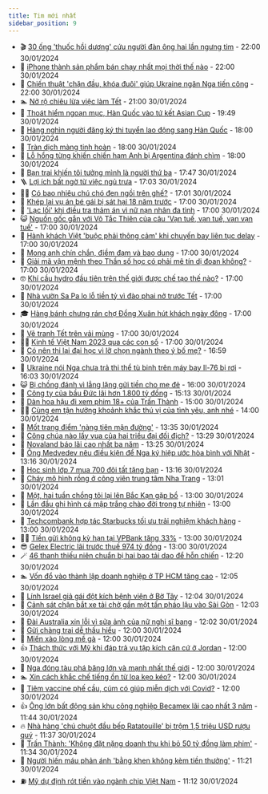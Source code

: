 ```yaml
---
title: Tim mới nhất
sidebar_position: 9
---
```


<!-- vnexpress-tin-moi-nhat:START -->
- 🎬 [30 ống &#39;thuốc hồi dương&#39; cứu người đàn ông hai lần ngưng tim](https://vnexpress.net/30-ong-thuoc-hoi-duong-cuu-nguoi-dan-ong-hai-lan-ngung-tim-4706956.html) - 22:00 30/01/2024
- 🐎 [iPhone thành sản phẩm bán chạy nhất mọi thời thế nào](https://vnexpress.net/iphone-thanh-san-pham-ban-chay-nhat-moi-thoi-the-nao-4706876.html) - 22:00 30/01/2024
- 🦍 [Chiến thuật &#39;chặn đầu, khóa đuôi&#39; giúp Ukraine ngăn Nga tiến công](https://vnexpress.net/chien-thuat-chan-dau-khoa-duoi-giup-ukraine-ngan-nga-tien-cong-4706770.html) - 22:00 30/01/2024
- 🏊 [Nở rộ chiêu lừa việc làm Tết](https://vnexpress.net/no-ro-chieu-lua-viec-lam-tet-4706978.html) - 21:00 30/01/2024
- 🎊 [Thoát hiểm ngoạn mục, Hàn Quốc vào tứ kết Asian Cup](https://vnexpress.net/thoat-hiem-ngoan-muc-han-quoc-vao-tu-ket-asian-cup-4706995.html) - 19:49 30/01/2024
- 🎃 [Hàng nghìn người đăng ký thi tuyển lao động sang Hàn Quốc](https://vnexpress.net/hang-nghin-nguoi-dang-ky-thi-tuyen-lao-dong-sang-han-quoc-4706957.html) - 18:00 30/01/2024
- 🧰 [Tràn dịch màng tinh hoàn](https://vnexpress.net/tran-dich-mang-tinh-hoan-4705912.html) - 18:00 30/01/2024
- 🔭 [Lỗ hổng từng khiến chiến hạm Anh bị Argentina đánh chìm](https://vnexpress.net/lo-hong-tung-khien-chien-ham-anh-bi-argentina-danh-chim-4704459.html) - 18:00 30/01/2024
- 🫶 [Bạn trai khiến tôi tưởng mình là người thứ ba](https://vnexpress.net/ban-trai-khien-toi-tuong-minh-la-nguoi-thu-ba-4706965.html) - 17:47 30/01/2024
- 🪜 [Lợi ích bất ngờ từ việc ngủ trưa](https://vnexpress.net/loi-ich-bat-ngo-tu-viec-ngu-trua-4706439.html) - 17:03 30/01/2024
- 👨‍🏫 [Có bao nhiêu chú chó đen ngồi trên ghế?](https://vnexpress.net/co-bao-nhieu-chu-cho-den-ngoi-tren-ghe-4706803.html) - 17:01 30/01/2024
- 🎊 [Khép lại vụ án bé gái bị sát hại 18 năm trước](https://vnexpress.net/khep-lai-vu-an-be-gai-bi-sat-hai-18-nam-truoc-4706959.html) - 17:00 30/01/2024
- 🎊 [&#39;Lạc lối&#39; khi điều tra thảm án vì nữ nạn nhân đa tình](https://vnexpress.net/lac-loi-khi-dieu-tra-tham-an-vi-nu-nan-nhan-da-tinh-4706950.html) - 17:00 30/01/2024
- 😺 [Nguồn gốc gắn với Võ Tắc Thiên của câu &#39;Vạn tuế, vạn tuế, vạn vạn tuế&#39;](https://vnexpress.net/nguon-goc-gan-voi-vo-tac-thien-cua-cau-van-tue-van-tue-van-van-tue-4706921.html) - 17:00 30/01/2024
- 🐘 [Hành khách Việt &#39;buộc phải thông cảm&#39; khi chuyến bay liên tục delay](https://vnexpress.net/hanh-khach-viet-buoc-phai-thong-cam-khi-chuyen-bay-lien-tuc-delay-4706861.html) - 17:00 30/01/2024
- 🌁 [Mong anh chín chắn, điềm đạm và bao dung](https://vnexpress.net/mong-anh-chin-chan-diem-dam-va-bao-dung-4706856.html) - 17:00 30/01/2024
- 🐲 [Giải mã vận mệnh theo Thần số học có phải mê tín dị đoan không?](https://vnexpress.net/giai-ma-van-menh-theo-than-so-hoc-co-phai-me-tin-di-doan-khong-4706662.html) - 17:00 30/01/2024
- 🤓 [Khí cầu hydro đầu tiên trên thế giới được chế tạo thế nào?](https://vnexpress.net/khi-cau-hydro-dau-tien-tren-the-gioi-duoc-che-tao-the-nao-4706625.html) - 17:00 30/01/2024
- 💪 [Nhà vườn Sa Pa lo lỗ tiền tỷ vì đào phai nở trước Tết](https://vnexpress.net/nha-vuon-sa-pa-lo-lo-tien-ty-vi-dao-phai-no-truoc-tet-4706450.html) - 17:00 30/01/2024
- 🎓 [Hàng bánh chưng rán chợ Đồng Xuân hút khách ngày đông](https://vnexpress.net/hang-banh-chung-ran-cho-dong-xuan-hut-khach-ngay-dong-4706409.html) - 17:00 30/01/2024
- 🫣 [Vẽ tranh Tết trên vải mùng](https://vnexpress.net/ve-tranh-tet-tren-vai-mung-4704199.html) - 17:00 30/01/2024
- 🧑‍💻 [Kinh tế Việt Nam 2023 qua các con số](https://vnexpress.net/kinh-te-viet-nam-2023-qua-cac-con-so-4699354.html) - 17:00 30/01/2024
- 🐲 [Có nên thi lại đại học vì lỡ chọn ngành theo ý bố mẹ?](https://vnexpress.net/co-nen-thi-lai-dai-hoc-vi-lo-chon-nganh-theo-y-bo-me-4704660.html) - 16:59 30/01/2024
- 🌝 [Ukraine nói Nga chưa trả thi thể tù binh trên máy bay Il-76 bị rơi](https://vnexpress.net/ukraine-noi-nga-chua-tra-thi-the-tu-binh-tren-may-bay-il-76-bi-roi-4706990.html) - 16:03 30/01/2024
- 😺 [Bị chồng đánh vì lẳng lặng gửi tiền cho mẹ đẻ](https://vnexpress.net/bi-chong-danh-vi-lang-lang-gui-tien-cho-me-de-4706909.html) - 16:00 30/01/2024
- 🐎 [Công ty của bầu Đức lãi hơn 1.800 tỷ đồng](https://vnexpress.net/cong-ty-cua-bau-duc-lai-hon-1-800-ty-dong-4706971.html) - 15:13 30/01/2024
- 🎡 [Dàn hoa hậu đi xem phim 18+ của Trấn Thành](https://vnexpress.net/dan-hoa-hau-di-xem-phim-18-cua-tran-thanh-4706977.html) - 15:00 30/01/2024
- 👨‍🏫 [Cùng em tận hưởng khoảnh khắc thú vị của tình yêu, anh nhé](https://vnexpress.net/cung-em-tan-huong-khoanh-khac-thu-vi-cua-tinh-yeu-anh-nhe-4706853.html) - 14:00 30/01/2024
- 🦆 [Mốt trang điểm &#39;nàng tiên mận đường&#39;](https://vnexpress.net/mot-trang-diem-nang-tien-man-duong-4706709.html) - 13:35 30/01/2024
- 🚦 [Công chúa nào lấy vua của hai triều đại đối địch?](https://vnexpress.net/cong-chua-nao-lay-vua-cua-hai-trieu-dai-doi-dich-4706831.html) - 13:29 30/01/2024
- 💫 [Novaland báo lãi cao nhất ba năm](https://vnexpress.net/novaland-bao-lai-cao-nhat-ba-nam-4706967.html) - 13:25 30/01/2024
- 🎉 [Ông Medvedev nêu điều kiện để Nga ký hiệp ước hòa bình với Nhật](https://vnexpress.net/ong-medvedev-neu-dieu-kien-de-nga-ky-hiep-uoc-hoa-binh-voi-nhat-4706972.html) - 13:16 30/01/2024
- 🌋 [Học sinh lớp 7 mua 700 đôi tất tặng bạn](https://vnexpress.net/hoc-sinh-lop-7-mua-700-doi-tat-tang-ban-4706643.html) - 13:16 30/01/2024
- 🤖 [Cháy mô hình rồng ở công viên trung tâm Nha Trang](https://vnexpress.net/chay-mo-hinh-rong-o-cong-vien-trung-tam-nha-trang-4706963.html) - 13:01 30/01/2024
- 🦏 [Một, hai tuần chồng tôi lại lên Bắc Kạn gặp bồ](https://vnexpress.net/mot-hai-tuan-chong-toi-lai-len-bac-kan-gap-bo-4706964.html) - 13:00 30/01/2024
- 🦩 [Lần đầu ghi hình cá mập trắng chào đời trong tự nhiên](https://vnexpress.net/lan-dau-ghi-hinh-ca-map-trang-chao-doi-trong-tu-nhien-4706582.html) - 13:00 30/01/2024
- 👺 [Techcombank hợp tác Starbucks tối ưu trải nghiệm khách hàng](https://vnexpress.net/techcombank-hop-tac-starbucks-toi-uu-trai-nghiem-khach-hang-4706970.html) - 13:00 30/01/2024
- 🧑‍🏫 [Tiền gửi không kỳ hạn tại VPBank tăng 33%](https://vnexpress.net/tien-gui-khong-ky-han-tai-vpbank-tang-33-4706969.html) - 13:00 30/01/2024
- 😎 [Gelex Electric lãi trước thuế 974 tỷ đồng](https://vnexpress.net/gelex-electric-lai-truoc-thue-974-ty-dong-4706962.html) - 13:00 30/01/2024
- 🪄 [46 thanh thiếu niên chuẩn bị hai bao tải dao để hỗn chiến](https://vnexpress.net/46-thanh-thieu-nien-chuan-bi-hai-bao-tai-dao-de-hon-chien-4706961.html) - 12:20 30/01/2024
- 🏊 [Vốn đổ vào thành lập doanh nghiệp ở TP HCM tăng cao](https://vnexpress.net/von-do-vao-thanh-lap-doanh-nghiep-o-tp-hcm-tang-cao-4706877.html) - 12:05 30/01/2024
- 💃 [Lính Israel giả gái đột kích bệnh viện ở Bờ Tây](https://vnexpress.net/linh-israel-gia-gai-dot-kich-benh-vien-o-bo-tay-4706911.html) - 12:04 30/01/2024
- 🦆 [Cảnh sát chặn bắt xe tải chở gần một tấn pháo lậu vào Sài Gòn](https://vnexpress.net/canh-sat-chan-bat-xe-tai-cho-gan-mot-tan-phao-lau-vao-sai-gon-4706936.html) - 12:03 30/01/2024
- 🎊 [Đài Australia xin lỗi vì sửa ảnh của nữ nghị sĩ bang](https://vnexpress.net/dai-australia-xin-loi-vi-sua-anh-cua-nu-nghi-si-bang-4706960.html) - 12:02 30/01/2024
- 👺 [Gửi chàng trai dễ thấu hiểu](https://vnexpress.net/gui-chang-trai-de-thau-hieu-4706852.html) - 12:00 30/01/2024
- 🎡 [Miến xào lòng mề gà](https://vnexpress.net/mien-xao-long-me-ga-4706819.html) - 12:00 30/01/2024
- 👍 [Thách thức với Mỹ khi đáp trả vụ tập kích căn cứ ở Jordan](https://vnexpress.net/thach-thuc-voi-my-khi-dap-tra-vu-tap-kich-can-cu-o-jordan-4706622.html) - 12:00 30/01/2024
- 🐎 [Nga đóng tàu phá băng lớn và mạnh nhất thế giới](https://vnexpress.net/nga-dong-tau-pha-bang-lon-va-manh-nhat-the-gioi-4706614.html) - 12:00 30/01/2024
- 🏊 [Xin cách khắc chế tiếng ồn từ loa kẹo kéo?](https://vnexpress.net/xin-cach-khac-che-tieng-on-tu-loa-keo-keo-4706851.html) - 12:00 30/01/2024
- 🦩 [Tiêm vaccine phế cầu, cúm có giúp miễn dịch với Covid?](https://vnexpress.net/tiem-vaccine-phe-cau-cum-co-giup-mien-dich-voi-covid-4706802.html) - 12:00 30/01/2024
- 👍 [Ông lớn bất động sản khu công nghiệp Becamex lãi cao nhất 3 năm](https://vnexpress.net/ong-lon-bat-dong-san-khu-cong-nghiep-becamex-lai-cao-nhat-3-nam-4706864.html) - 11:44 30/01/2024
- 🔥 [Nhà hàng &#39;chú chuột đầu bếp Ratatouille&#39; bị trộm 1,5 triệu USD rượu quý](https://vnexpress.net/nha-hang-chu-chuot-dau-bep-ratatouille-bi-trom-1-5-trieu-usd-ruou-quy-4706782.html) - 11:37 30/01/2024
- 💄 [Trấn Thành: &#39;Không đặt nặng doanh thu khi bỏ 50 tỷ đồng làm phim&#39;](https://vnexpress.net/tran-thanh-khong-dat-nang-doanh-thu-khi-bo-50-ty-dong-lam-phim-4706939.html) - 11:34 30/01/2024
- 🤡 [Người hiến máu phản ánh &#39;bằng khen không kèm tiền thưởng&#39;](https://vnexpress.net/nguoi-hien-mau-phan-anh-bang-khen-khong-kem-tien-thuong-4706938.html) - 11:21 30/01/2024
- ⛽️ [Mỹ dự định rót tiền vào ngành chip Việt Nam](https://vnexpress.net/my-du-dinh-rot-tien-vao-nganh-chip-viet-nam-4706943.html) - 11:12 30/01/2024<!-- vnexpress-tin-moi-nhat:END -->
